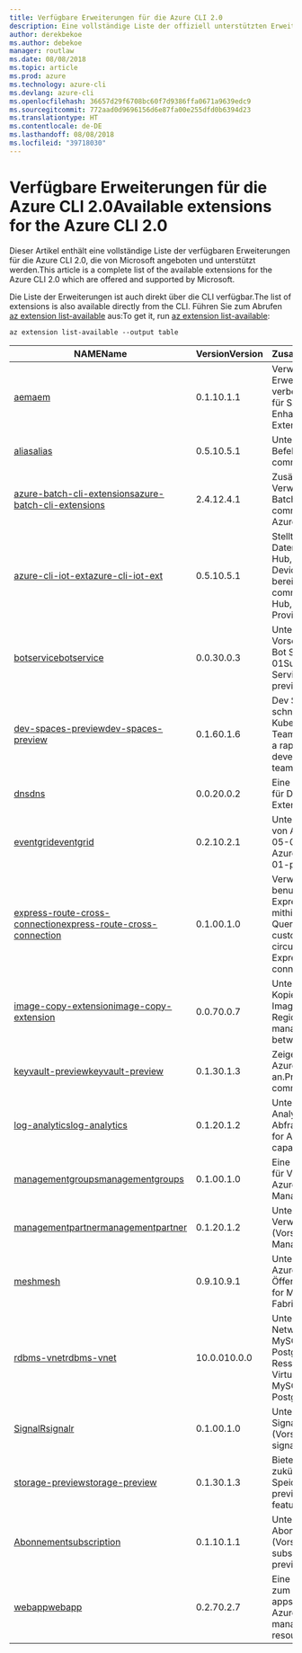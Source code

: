 ```yaml
---
title: Verfügbare Erweiterungen für die Azure CLI 2.0
description: Eine vollständige Liste der offiziell unterstützten Erweiterungen für die Azure CLI 2.0
author: derekbekoe
ms.author: debekoe
manager: routlaw
ms.date: 08/08/2018
ms.topic: article
ms.prod: azure
ms.technology: azure-cli
ms.devlang: azure-cli
ms.openlocfilehash: 36657d29f6708bc60f7d9386ffa0671a9639edc9
ms.sourcegitcommit: 772aad0d9696156d6e87fa00e255dfd0b6394d23
ms.translationtype: HT
ms.contentlocale: de-DE
ms.lasthandoff: 08/08/2018
ms.locfileid: "39718030"
---
```

# <a name="available-extensions-for-the-azure-cli-20"></a><span data-ttu-id="b5d26-103">Verfügbare Erweiterungen für die Azure CLI 2.0</span><span class="sxs-lookup"><span data-stu-id="b5d26-103">Available extensions for the Azure CLI 2.0</span></span>

<span data-ttu-id="b5d26-104">Dieser Artikel enthält eine vollständige Liste der verfügbaren Erweiterungen für die Azure CLI 2.0, die von Microsoft angeboten und unterstützt werden.</span><span class="sxs-lookup"><span data-stu-id="b5d26-104">This article is a complete list of the available extensions for the Azure CLI 2.0 which are offered and supported by Microsoft.</span></span>

<span data-ttu-id="b5d26-105">Die Liste der Erweiterungen ist auch direkt über die CLI verfügbar.</span><span class="sxs-lookup"><span data-stu-id="b5d26-105">The list of extensions is also available directly from the CLI.</span></span> <span data-ttu-id="b5d26-106">Führen Sie zum Abrufen [az extension list-available](/cli/azure/extension?view=azure-cli-latest#az-extension-list-available) aus:</span><span class="sxs-lookup"><span data-stu-id="b5d26-106">To get it, run [az extension list-available](/cli/azure/extension?view=azure-cli-latest#az-extension-list-available):</span></span>

```azurecli
az extension list-available --output table
```

| <span data-ttu-id="b5d26-107">NAME</span><span class="sxs-lookup"><span data-stu-id="b5d26-107">Name</span></span> | <span data-ttu-id="b5d26-108">Version</span><span class="sxs-lookup"><span data-stu-id="b5d26-108">Version</span></span> | <span data-ttu-id="b5d26-109">Zusammenfassung</span><span class="sxs-lookup"><span data-stu-id="b5d26-109">Summary</span></span> | <span data-ttu-id="b5d26-110">Vorschau</span><span class="sxs-lookup"><span data-stu-id="b5d26-110">Preview</span></span> |
|------|---------|---------|---------|
| [<span data-ttu-id="b5d26-111">aem</span><span class="sxs-lookup"><span data-stu-id="b5d26-111">aem</span></span>](https://github.com/Azure/azure-cli-extensions) | <span data-ttu-id="b5d26-112">0.1.1</span><span class="sxs-lookup"><span data-stu-id="b5d26-112">0.1.1</span></span> | <span data-ttu-id="b5d26-113">Verwalten der Azure-Erweiterungen zur verbesserten Überwachung für SAP</span><span class="sxs-lookup"><span data-stu-id="b5d26-113">Manage Azure Enhanced Monitoring Extensions for SAP</span></span> |  |
| [<span data-ttu-id="b5d26-114">alias</span><span class="sxs-lookup"><span data-stu-id="b5d26-114">alias</span></span>](https://github.com/Azure/azure-cli-extensions) | <span data-ttu-id="b5d26-115">0.5.1</span><span class="sxs-lookup"><span data-stu-id="b5d26-115">0.5.1</span></span> | <span data-ttu-id="b5d26-116">Unterstützung für Befehlsaliase</span><span class="sxs-lookup"><span data-stu-id="b5d26-116">Support for command aliases</span></span> | <span data-ttu-id="b5d26-117">JA</span><span class="sxs-lookup"><span data-stu-id="b5d26-117">Yes</span></span> |
| [<span data-ttu-id="b5d26-118">azure-batch-cli-extensions</span><span class="sxs-lookup"><span data-stu-id="b5d26-118">azure-batch-cli-extensions</span></span>](https://github.com/Azure/azure-batch-cli-extensions) | <span data-ttu-id="b5d26-119">2.4.1</span><span class="sxs-lookup"><span data-stu-id="b5d26-119">2.4.1</span></span> | <span data-ttu-id="b5d26-120">Zusätzliche Befehle für die Verwendung des Azure Batch-Diensts</span><span class="sxs-lookup"><span data-stu-id="b5d26-120">Additional commands for working with Azure Batch service</span></span> |  |
| [<span data-ttu-id="b5d26-121">azure-cli-iot-ext</span><span class="sxs-lookup"><span data-stu-id="b5d26-121">azure-cli-iot-ext</span></span>](https://github.com/azure/azure-iot-cli-extension) | <span data-ttu-id="b5d26-122">0.5.1</span><span class="sxs-lookup"><span data-stu-id="b5d26-122">0.5.1</span></span> | <span data-ttu-id="b5d26-123">Stellt die Befehlsebene der Datenebene für Azure IoT Hub, IoT Edge und den IoT Device Provisioning-Dienst bereit</span><span class="sxs-lookup"><span data-stu-id="b5d26-123">Provides the data plane command layer for Azure IoT Hub, IoT Edge and IoT Device Provisioning Service</span></span> |  |
| [<span data-ttu-id="b5d26-124">botservice</span><span class="sxs-lookup"><span data-stu-id="b5d26-124">botservice</span></span>](https://github.com/Azure/azure-cli-extensions) | <span data-ttu-id="b5d26-125">0.0.3</span><span class="sxs-lookup"><span data-stu-id="b5d26-125">0.0.3</span></span> | <span data-ttu-id="b5d26-126">Unterstützung für die Vorschaufeatures von Azure Bot Service 2017-12-01</span><span class="sxs-lookup"><span data-stu-id="b5d26-126">Support for Azure Bot Service 2017-12-01 preview features</span></span> | <span data-ttu-id="b5d26-127">JA</span><span class="sxs-lookup"><span data-stu-id="b5d26-127">Yes</span></span> |
| [<span data-ttu-id="b5d26-128">dev-spaces-preview</span><span class="sxs-lookup"><span data-stu-id="b5d26-128">dev-spaces-preview</span></span>](https://github.com/Azure/azure-cli-extensions) | <span data-ttu-id="b5d26-129">0.1.6</span><span class="sxs-lookup"><span data-stu-id="b5d26-129">0.1.6</span></span> | <span data-ttu-id="b5d26-130">Dev Spaces ermöglicht eine schnelle, iterative Kubernetes-Bereitstellung für Teams.</span><span class="sxs-lookup"><span data-stu-id="b5d26-130">Dev Spaces provides a rapid, iterative Kubernetes development experience for teams.</span></span> | <span data-ttu-id="b5d26-131">JA</span><span class="sxs-lookup"><span data-stu-id="b5d26-131">Yes</span></span> |
| [<span data-ttu-id="b5d26-132">dns</span><span class="sxs-lookup"><span data-stu-id="b5d26-132">dns</span></span>](https://github.com/Azure/azure-cli-extensions) | <span data-ttu-id="b5d26-133">0.0.2</span><span class="sxs-lookup"><span data-stu-id="b5d26-133">0.0.2</span></span> | <span data-ttu-id="b5d26-134">Eine Azure CLI-Erweiterung für DNS-Zonen</span><span class="sxs-lookup"><span data-stu-id="b5d26-134">An Azure CLI Extension for DNS zones</span></span> |  |
| [<span data-ttu-id="b5d26-135">eventgrid</span><span class="sxs-lookup"><span data-stu-id="b5d26-135">eventgrid</span></span>](https://github.com/Azure/azure-cli-extensions) | <span data-ttu-id="b5d26-136">0.2.1</span><span class="sxs-lookup"><span data-stu-id="b5d26-136">0.2.1</span></span> | <span data-ttu-id="b5d26-137">Unterstützung für Features von Azure EventGrid 2018-05-01-preview</span><span class="sxs-lookup"><span data-stu-id="b5d26-137">Support for Azure EventGrid 2018-05-01-preview features</span></span> | <span data-ttu-id="b5d26-138">JA</span><span class="sxs-lookup"><span data-stu-id="b5d26-138">Yes</span></span> |
| [<span data-ttu-id="b5d26-139">express-route-cross-connection</span><span class="sxs-lookup"><span data-stu-id="b5d26-139">express-route-cross-connection</span></span>](https://github.com/Azure/azure-cli-extensions/tree/master/src/express-route-cross-connection) | <span data-ttu-id="b5d26-140">0.1.0</span><span class="sxs-lookup"><span data-stu-id="b5d26-140">0.1.0</span></span> | <span data-ttu-id="b5d26-141">Verwalten von benutzerdefinierten ExpressRoute-Verbindungen mithilfe einer ExpressRoute-Querverbindung</span><span class="sxs-lookup"><span data-stu-id="b5d26-141">Manage customer ExpressRoute circuits using an ExpressRoute cross-connection.</span></span> |  |
| [<span data-ttu-id="b5d26-142">image-copy-extension</span><span class="sxs-lookup"><span data-stu-id="b5d26-142">image-copy-extension</span></span>](https://github.com/Azure/azure-cli-extensions) | <span data-ttu-id="b5d26-143">0.0.7</span><span class="sxs-lookup"><span data-stu-id="b5d26-143">0.0.7</span></span> | <span data-ttu-id="b5d26-144">Unterstützung für das Kopieren verwalteter VM-Images zwischen Regionen</span><span class="sxs-lookup"><span data-stu-id="b5d26-144">Support for copying managed vm images between regions</span></span> |  |
| [<span data-ttu-id="b5d26-145">keyvault-preview</span><span class="sxs-lookup"><span data-stu-id="b5d26-145">keyvault-preview</span></span>](https://github.com/Azure/azure-keyvault-cli-extension) | <span data-ttu-id="b5d26-146">0.1.3</span><span class="sxs-lookup"><span data-stu-id="b5d26-146">0.1.3</span></span> | <span data-ttu-id="b5d26-147">Zeigen Sie eine Vorschau der Azure Key Vault-Befehle an.</span><span class="sxs-lookup"><span data-stu-id="b5d26-147">Preview Azure Key Vault commands.</span></span> | <span data-ttu-id="b5d26-148">JA</span><span class="sxs-lookup"><span data-stu-id="b5d26-148">Yes</span></span> |
| [<span data-ttu-id="b5d26-149">log-analytics</span><span class="sxs-lookup"><span data-stu-id="b5d26-149">log-analytics</span></span>](https://github.com/Azure/azure-cli-extensions/tree/master/src/log-analytics) | <span data-ttu-id="b5d26-150">0.1.2</span><span class="sxs-lookup"><span data-stu-id="b5d26-150">0.1.2</span></span> | <span data-ttu-id="b5d26-151">Unterstützung für Azure Log Analytics-Abfragefunktionen</span><span class="sxs-lookup"><span data-stu-id="b5d26-151">Support for Azure Log Analytics query capabilities.</span></span> | <span data-ttu-id="b5d26-152">JA</span><span class="sxs-lookup"><span data-stu-id="b5d26-152">Yes</span></span> |
| [<span data-ttu-id="b5d26-153">managementgroups</span><span class="sxs-lookup"><span data-stu-id="b5d26-153">managementgroups</span></span>](https://github.com/Azure/azure-cli-extensions) | <span data-ttu-id="b5d26-154">0.1.0</span><span class="sxs-lookup"><span data-stu-id="b5d26-154">0.1.0</span></span> | <span data-ttu-id="b5d26-155">Eine Azure CLI-Erweiterung für Verwaltungsgruppen</span><span class="sxs-lookup"><span data-stu-id="b5d26-155">An Azure CLI Extension for Management Groups</span></span> |  |
| [<span data-ttu-id="b5d26-156">managementpartner</span><span class="sxs-lookup"><span data-stu-id="b5d26-156">managementpartner</span></span>](https://github.com/Azure/azure-cli-extensions) | <span data-ttu-id="b5d26-157">0.1.2</span><span class="sxs-lookup"><span data-stu-id="b5d26-157">0.1.2</span></span> | <span data-ttu-id="b5d26-158">Unterstützung für Verwaltungspartner (Vorschauversion)</span><span class="sxs-lookup"><span data-stu-id="b5d26-158">Support for Management Partner preview</span></span> |  |
| [<span data-ttu-id="b5d26-159">mesh</span><span class="sxs-lookup"><span data-stu-id="b5d26-159">mesh</span></span>](https://github.com/Azure/azure-cli-extensions) | <span data-ttu-id="b5d26-160">0.9.1</span><span class="sxs-lookup"><span data-stu-id="b5d26-160">0.9.1</span></span> | <span data-ttu-id="b5d26-161">Unterstützung für Microsoft Azure Service Fabric Mesh: Öffentliche Vorschau</span><span class="sxs-lookup"><span data-stu-id="b5d26-161">Support for Microsoft Azure Service Fabric Mesh - Public Preview</span></span> | <span data-ttu-id="b5d26-162">JA</span><span class="sxs-lookup"><span data-stu-id="b5d26-162">Yes</span></span> |
| [<span data-ttu-id="b5d26-163">rdbms-vnet</span><span class="sxs-lookup"><span data-stu-id="b5d26-163">rdbms-vnet</span></span>](https://github.com/Azure/azure-cli-extensions) | <span data-ttu-id="b5d26-164">10.0.0</span><span class="sxs-lookup"><span data-stu-id="b5d26-164">10.0.0</span></span> | <span data-ttu-id="b5d26-165">Unterstützung für Virtual Network-Regeln in Azure MySQL- und Azure PostgreSQL-Ressourcen</span><span class="sxs-lookup"><span data-stu-id="b5d26-165">Support for Virtual Network rules in Azure MySQL and Azure PostgreSQL resources</span></span> |  |
| [<span data-ttu-id="b5d26-166">SignalR</span><span class="sxs-lookup"><span data-stu-id="b5d26-166">signalr</span></span>](https://github.com/Azure/azure-cli-extensions) | <span data-ttu-id="b5d26-167">0.1.0</span><span class="sxs-lookup"><span data-stu-id="b5d26-167">0.1.0</span></span> | <span data-ttu-id="b5d26-168">Unterstützung für die SignalR-Verwaltung (Vorschauversion)</span><span class="sxs-lookup"><span data-stu-id="b5d26-168">Support for signalr management preview.</span></span> | <span data-ttu-id="b5d26-169">JA</span><span class="sxs-lookup"><span data-stu-id="b5d26-169">Yes</span></span> |
| [<span data-ttu-id="b5d26-170">storage-preview</span><span class="sxs-lookup"><span data-stu-id="b5d26-170">storage-preview</span></span>](https://github.com/Azure/azure-cli-extensions/tree/master/src/storage-preview) | <span data-ttu-id="b5d26-171">0.1.3</span><span class="sxs-lookup"><span data-stu-id="b5d26-171">0.1.3</span></span> | <span data-ttu-id="b5d26-172">Bietet eine Vorschau für zukünftige Speicherfeatures.</span><span class="sxs-lookup"><span data-stu-id="b5d26-172">Provides a preview for upcoming storage features.</span></span> | <span data-ttu-id="b5d26-173">JA</span><span class="sxs-lookup"><span data-stu-id="b5d26-173">Yes</span></span> |
| [<span data-ttu-id="b5d26-174">Abonnement</span><span class="sxs-lookup"><span data-stu-id="b5d26-174">subscription</span></span>](https://github.com/Azure/azure-cli-extensions) | <span data-ttu-id="b5d26-175">0.1.1</span><span class="sxs-lookup"><span data-stu-id="b5d26-175">0.1.1</span></span> | <span data-ttu-id="b5d26-176">Unterstützung für die Abonnementverwaltung (Vorschauversion)</span><span class="sxs-lookup"><span data-stu-id="b5d26-176">Support for subscription management preview.</span></span> |  |
| [<span data-ttu-id="b5d26-177">webapp</span><span class="sxs-lookup"><span data-stu-id="b5d26-177">webapp</span></span>](https://github.com/Azure/azure-cli-extensions) | <span data-ttu-id="b5d26-178">0.2.7</span><span class="sxs-lookup"><span data-stu-id="b5d26-178">0.2.7</span></span> | <span data-ttu-id="b5d26-179">Eine Azure CLI-Erweiterung zum Verwalten von appservice-Ressourcen</span><span class="sxs-lookup"><span data-stu-id="b5d26-179">An Azure CLI Extension to manage appservice resources</span></span> | <span data-ttu-id="b5d26-180">JA</span><span class="sxs-lookup"><span data-stu-id="b5d26-180">Yes</span></span> |
